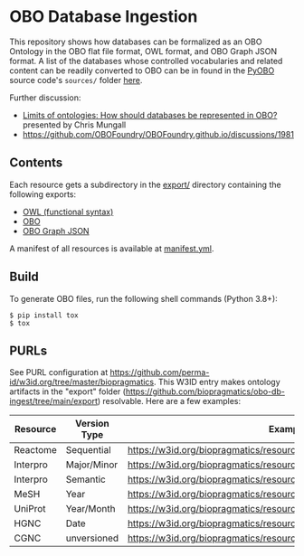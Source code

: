 # OBO Database Ingestion

This repository shows how databases can be formalized as an OBO Ontology in the OBO flat file format,
OWL format, and OBO Graph JSON format. A list of the databases whose controlled vocabularies and related
content can be readily converted to OBO can be in found in the [PyOBO](https://github.com/pyobo/pyobo)
source code's `sources/` folder [here](https://github.com/pyobo/pyobo/tree/master/src/pyobo/sources).

Further discussion:

- [Limits of ontologies: How should databases be represented in OBO?](https://docs.google.com/presentation/d/1aySEHTgkags7UPJYHyvQ9frYvAIqr1G5A3u7dGF26Y4) presented by Chris Mungall
- https://github.com/OBOFoundry/OBOFoundry.github.io/discussions/1981

## Contents

Each resource gets a subdirectory in the [export/](export/) directory
containing the following exports:

- [OWL (functional syntax)](http://www.w3.org/TR/owl2-syntax/)
- [OBO](http://purl.obolibrary.org/obo/oboformat)
- [OBO Graph JSON](https://github.com/geneontology/obographs/)

A manifest of all resources is available at [manifest.yml](manifest.yml).

## Build

To generate OBO files, run the following shell commands (Python 3.8+):

```shell
$ pip install tox
$ tox
```

## PURLs

See PURL configuration at https://github.com/perma-id/w3id.org/tree/master/biopragmatics. 
This W3ID entry makes ontology artifacts in the "export" folder (https://github.com/biopragmatics/obo-db-ingest/tree/main/export) resolvable.
Here are a few examples:

| Resource | Version Type | Example PURL                                                                   |
|----------|--------------|--------------------------------------------------------------------------------|
| Reactome | Sequential   | https://w3id.org/biopragmatics/resources/reactome/83/reactome.obo              |
| Interpro | Major/Minor  | https://w3id.org/biopragmatics/resources/interpro/92.0/interpro.obo            |
| Interpro | Semantic     | https://w3id.org/biopragmatics/resources/drugbank.salt/5.1.9/drugbank.salt.obo |
| MeSH     | Year         | https://w3id.org/biopragmatics/resources/mesh/2003/mesh.obo.gz                 |
| UniProt  | Year/Month   | https://w3id.org/biopragmatics/resources/uniprot/2022_05/uniprot.obo.gz        |
| HGNC     | Date         | https://w3id.org/biopragmatics/resources/hgnc/2023-02-01/hgnc.obo              |
| CGNC     | unversioned  | https://w3id.org/biopragmatics/resources/cgnc/cgnc.obo                         |
